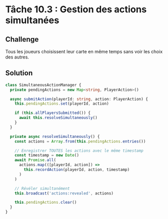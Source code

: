 # Tâche 10.3 : Gestion des actions simultanées

## Challenge
Tous les joueurs choisissent leur carte en même temps sans voir les choix des autres.

## Solution
```typescript
class SimultaneousActionManager {
  private pendingActions = new Map<string, PlayerAction>()

  async submitAction(playerId: string, action: PlayerAction) {
    this.pendingActions.set(playerId, action)

    if (this.allPlayersSubmitted()) {
      await this.resolveSimultaneously()
    }
  }

  private async resolveSimultaneously() {
    const actions = Array.from(this.pendingActions.entries())

    // Enregistrer TOUTES les actions avec le même timestamp
    const timestamp = new Date()
    await Promise.all(
      actions.map(([playerId, action]) =>
        this.recordAction(playerId, action, timestamp)
      )
    )

    // Révéler simultanément
    this.broadcast('actions:revealed', actions)

    this.pendingActions.clear()
  }
}
```
